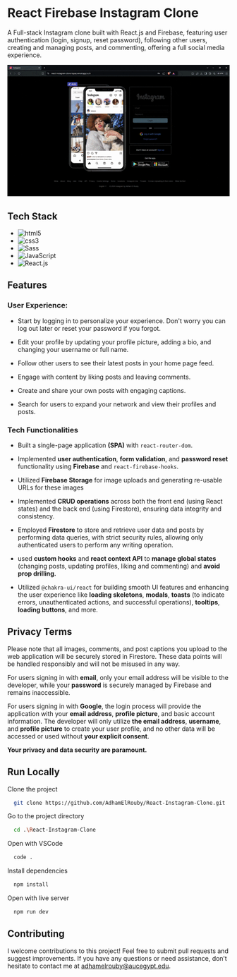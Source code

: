 # React Firebase Instagram Clone

A Full-stack Instagram clone built with React.js and Firebase, featuring user authentication (login, signup, reset password), following other users, creating and managing posts, and commenting, offering a full social media experience.



<div align="center">

<img src="./public/img/demo.gif" alt="App Demo">

</div>


## Tech Stack

- <img src="https://img.shields.io/badge/-HTML5-E34F26?logo=HTML5&logoColor=white&style=flat" alt="html5">
- <img src="https://img.shields.io/badge/-CSS3-1572B6?logo=CSS3&logoColor=white&style=flat" alt="css3">
- <img src="https://img.shields.io/badge/-Sass-CC6699?logo=Sass&logoColor=white&style=flat"  alt="Sass">
- <img src="https://img.shields.io/badge/-JavaScript-F7DF1E?logo=JavaScript&logoColor=white&style=flat" alt="JavaScript">
- <img src="https://img.shields.io/badge/-React-61DAFB?logo=React&logoColor=black&style=flat" alt="React.js">
 
## Features

### User Experience:

- Start by logging in to personalize your experience. Don't worry you can log out later or reset your password if you forgot.

- Edit your profile by updating your profile picture, adding a bio, and changing your username or full name.

- Follow other users to see their latest posts in your home page feed.

- Engage with content by liking posts and leaving comments.

- Create and share your own posts with engaging captions.

- Search for users to expand your network and view their profiles and posts.


### Tech Functionalities

- Built a single-page application **(SPA)** with `react-router-dom`.

- Implemented **user authentication**, **form validation**, and **password reset** functionality using **Firebase** and `react-firebase-hooks`.

- Utilized **Firebase Storage** for image uploads and generating re-usable URLs for these images

- Implemented **CRUD operations** across both the front end (using React states) and the back end (using Firestore), ensuring data integrity and consistency.

- Employed **Firestore** to store and retrieve user data and posts by performing data queries, with strict security rules, allowing only authenticated users to perform any writing operation.

- used **custom hooks** and **react context API** to **manage global states** (changing posts, updating profiles, liking and commenting) and **avoid prop drilling.**

- Utilized `@chakra-ui/react` for building smooth UI features and enhancing the user experience like **loading skeletons**, **modals**, **toasts** (to indicate errors, unauthenticated actions, and successful operations), **tooltips**, **loading buttons**, and more.

## Privacy Terms

Please note that all images, comments, and post captions you upload to the web application will be securely stored in Firestore. These data points will be handled responsibly and will not be misused in any way.

For users signing in with **email**, only your email address will be visible to the developer, while your **password** is securely managed by Firebase and remains inaccessible.

For users signing in with **Google**, the login process will provide the application with your **email address**, **profile picture**, and basic account information. The developer will only utilize **the email address**, **username**, and **profile picture** to create your user profile, and no other data will be accessed or used without **your explicit consent**.

**Your privacy and data security are paramount.**

## Run Locally

Clone the project

```bash
  git clone https://github.com/AdhamElRouby/React-Instagram-Clone.git
```

Go to the project directory

```bash
  cd .\React-Instagram-Clone
```

Open with VSCode

```bash
  code .
```

Install dependencies

```bash
  npm install
```

Open with live server

```bash
  npm run dev
```

## Contributing

I welcome contributions to this project! Feel free to submit pull requests and suggest improvements. 
If you have any questions or need assistance, don’t hesitate to contact me at adhamelrouby@aucegypt.edu.
